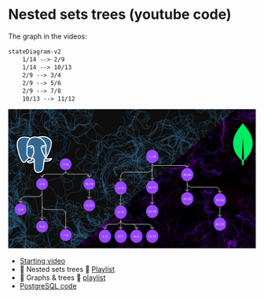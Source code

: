 # Nested sets trees (youtube code)

The graph in the videos:

```mermaid
stateDiagram-v2
    1/14 --> 2/9
    1/14 --> 10/13
    2/9 --> 3/4
    2/9 --> 5/6
    2/9 --> 7/8
    10/13 --> 11/12
```


<img src="./thumbnail.png" />

- [Starting video](https://youtu.be/MJIosbfiUs4)
- 🐉 Nested sets trees 🐉 [Playlist](https://youtube.com/playlist?list=PLM0LBHjz37LUgOrslWOJ2RcIJvWtxKIIz)
- 🔱 Graphs & trees 🔱 [playlist](https://youtube.com/playlist?list=PLM0LBHjz37LVCh8zn3vH5xMobpTS7mhmY)
- [PostgreSQL code](./nested_sets_postgresql/)
